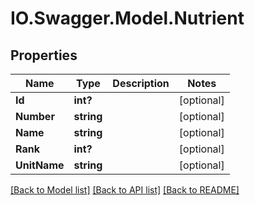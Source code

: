 # IO.Swagger.Model.Nutrient
## Properties

Name | Type | Description | Notes
------------ | ------------- | ------------- | -------------
**Id** | **int?** |  | [optional] 
**Number** | **string** |  | [optional] 
**Name** | **string** |  | [optional] 
**Rank** | **int?** |  | [optional] 
**UnitName** | **string** |  | [optional] 

[[Back to Model list]](../README.md#documentation-for-models) [[Back to API list]](../README.md#documentation-for-api-endpoints) [[Back to README]](../README.md)

